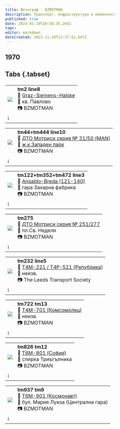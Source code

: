 ```yaml
---
title: Фотограф - BZMOTMAN
description: Транспорт, инфраструктура и мобилност
published: true
date: 2024-01-19T10:50:35.264Z
tags: 
editor: markdown
dateCreated: 2023-11-20T12:37:52.647Z
---
```


## 1970
## Tabs {.tabset}
###

<!--следващ пост--> 
<div class="table-responsive"><table style="width:100%"><tr>
<td><img src="http://46.10.181.183:1518/trinmo-gallery/%d0%90%d1%80%d1%85%d0%b8%d0%b2%20BZMOTMAN/tm2.jpg"></td>
<td><b>tm2 line8</b><br> 🚋 <a href="/bg/public-transport/fleet-list/1924-Graz-Siemens-Halske">Graz-Siemens-Halske</a><br>📌 кв. Павлово<br> 📷 BZMOTMAN<br></td></tr>
  <td colspan=2 >ℹ️ </td></table></div>
  
  

<!--следващ пост--> 
<div class="table-responsive"><table style="width:100%"><tr>
<td><img src="http://46.10.181.183:1518/trinmo-gallery/%d0%90%d1%80%d1%85%d0%b8%d0%b2%20BZMOTMAN/tm44%20tm444%20line10.jpg"></td>
<td><b>tm44+tm444 line10</b><br> 🚋 <a href="/bg/public-transport/fleet-list/1942-DTO-31-51">ДТО Мотриси серия № 31/50 (MAN)</a><br>📌 <a href="https://www.google.com/maps/@42.7014611,23.2777044,3a,49.3y,217.6h,98.86t/data=!3m6!1e1!3m4!1soD4QaZ8X95Fyy9HGCGdihg!2e0!7i16384!8i8192?entry=ttu">ж.к.Западен парк</a><br> 📷 BZMOTMAN<br></td></tr>
  <td colspan=2 >ℹ️  </td></table></div>


<!--следващ пост--> 
<div class="table-responsive"><table style="width:100%"><tr>
<td><img src="http://46.10.181.183:1518/trinmo-gallery/%d0%90%d1%80%d1%85%d0%b8%d0%b2%20BZMOTMAN/tm122%20tm352%20tm472%20line3.jpg"></td>
<td><b>tm122+tm352+tm472 line3</b><br> 🚋 <a href="/bg/public-transport/fleet-list/1938-Ansaldo-Breda">Ansaldo-Breda (121-140)</a><br>📌 гара Захарна фабрика<br> 📷 BZMOTMAN<br></td></tr>
  <td colspan=2 >ℹ️ </td></table></div>
  
<!--следващ пост--> 
<div class="table-responsive"><table style="width:100%"><tr>
<td><img src="http://46.10.181.183:1518/trinmo-gallery/%d0%90%d1%80%d1%85%d0%b8%d0%b2%20BZMOTMAN/tm275.jpg"></td>
<td><b>tm275</b><br> 🚋 <a href="/bg/public-transport/fleet-list/1949-DTO-251-277">ДТО Мотриси серия № 251/277</a><br>📌 пл.Св. Неделя<br> 📷 BZMOTMAN<br></td></tr>
  <td colspan=2 >ℹ️ </td></table></div>
  
  
<!--следващ пост--> 
<div class="table-responsive"><table style="width:100%"><tr>
<td><img src="http://46.10.181.183:1518/trinmo-gallery/%d0%90%d1%80%d1%85%d0%b8%d0%b2%20BZMOTMAN/tm232+tm532%20line5%201970.JPG"></td>
<td><b>tm232 line5</b><br> 🚋 <a href="/bg/public-transport/fleet-list/1951-T4M-221">Т4М-221 / Т4Р-521 (Република)
</a><br>📌 неизв. <br> 📷 The Leeds Transport Society<br></td></tr>
  <td colspan=2 >ℹ️ </td></table></div>  
  
  
  
<!--следващ пост--> 
<div class="table-responsive"><table style="width:100%"><tr>
<td><img src="http://46.10.181.183:1518/trinmo-gallery/%d0%90%d1%80%d1%85%d0%b8%d0%b2%20BZMOTMAN/tm722%20line13%201970.JPG"></td>
<td><b>tm722 tm13</b><br> 🚋 <a href="/bg/public-transport/fleet-list/1958-T4M-701">Т4М-701 (Комсомолец)</a><br>📌 неизв.<br> 📷 BZMOTMAN<br></td></tr>
  <td colspan=2 >ℹ️ </td></table></div>
  
  <!--следващ пост--> 
<div class="table-responsive"><table style="width:100%"><tr>
<td><img src="http://46.10.181.183:1518/trinmo-gallery/%d0%90%d1%80%d1%85%d0%b8%d0%b2%20BZMOTMAN/tm826%20line12.jpg"></td>
<td><b>tm826 tm12</b><br> 🚋 <a href="/bg/public-transport/fleet-list/1965-T6M-801">Т6М-801 (София)</a><br>📌 спирка Триъгълника<br> 📷 BZMOTMAN<br></td></tr>
  <td colspan=2 >ℹ️ </td></table></div>
  
  <!--следващ пост--> 
<div class="table-responsive"><table style="width:100%"><tr>
<td><img src="http://46.10.181.183:1518/trinmo-gallery/%d0%90%d1%80%d1%85%d0%b8%d0%b2%20BZMOTMAN/tm937%20line9.jpg"></td>
<td><b>tm937 tm9</b><br> 🚋 <a href="/bg/public-transport/fleet-list/1965-T6M-801">Т6М-901 (Космонавт)</a><br>📌 бул. Мария Луиза (Централна гара)<br> 📷 BZMOTMAN<br></td></tr>
  <td colspan=2 >ℹ️ </td></table></div>



